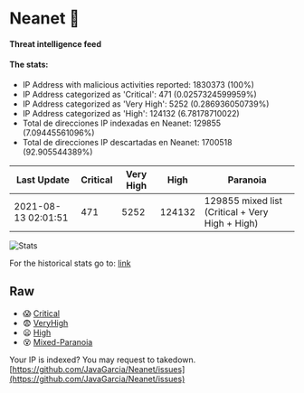 # Neanet :hocho:
#### Threat intelligence feed
#### The stats:

- IP Address with malicious activities reported: 1830373 (100%)
- IP Address categorized as 'Critical':  471 (0.0257324599959%)
- IP Address categorized as 'Very High':  5252 (0.286936050739%)
- IP Address categorized as 'High':  124132 (6.78178710022)
- Total de direcciones IP indexadas en Neanet:  129855 (7.09445561096%)
- Total de direcciones IP descartadas en Neanet:  1700518 (92.905544389%)

| Last Update | Critical | Very High | High | Paranoia |
| --- | --- | --- | --- | --- |
| 2021-08-13 02:01:51 | 471 | 5252 | 124132 | 129855 mixed list (Critical + Very High + High)|

![Stats](https://docs.google.com/spreadsheets/d/e/2PACX-1vSnaNMIXVabIpDJjufMlzH7poXnshF3mgd8Is1g9ytUEzVsP5my4Trn8f-xkoLLQ38xpL3HtmUexLo6/pubchart?oid=501124687&format=image)

For the historical stats go to: [link](/stats.csv)
## Raw
- :scream: [Critical](https://raw.githubusercontent.com/JavaGarcia/Neanet/master/blacklists/neanet_critical.txt)
- :fearful: [VeryHigh](https://raw.githubusercontent.com/JavaGarcia/Neanet/master/blacklists/neanet_veryHigh.txtt)
- :frowning: [High](https://raw.githubusercontent.com/JavaGarcia/Neanet/master/blacklists/neanet_high.txt)
- :dizzy_face: [Mixed-Paranoia](https://raw.githubusercontent.com/JavaGarcia/Neanet/master/blacklists/neanet_all.txt)


Your IP is indexed? You may request to takedown. [https://github.com/JavaGarcia/Neanet/issues](https://github.com/JavaGarcia/Neanet/issues)










































































































































































































































































































































































































































































































































































































































































































































































































































































































































































































































































































































































































































































































































































































































































































































































































































































































































































































































































































































































































































































































































































































































































































































































































































































































































































































































































































































































































































































































































































































































































































































































































































































































































































































































































































































































































































































































































































































































































































































































































































































































































































































































































































































































































































































































































































































































































































































































































































































































































































































































































































































































































































































































































































































































































































































































































































































































































































































































































































































































































































































































































































































































































































































































































































































































































































































































































































































































































































































































































































































































































































































































































































































































































































































































































































































































































































































































































































































































































































































































































































































































































































































































































































































